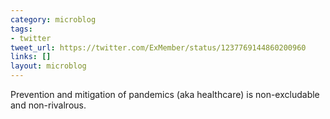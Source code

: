 ```yaml
---
category: microblog
tags:
- twitter
tweet_url: https://twitter.com/ExMember/status/1237769144860200960
links: []
layout: microblog
---
```

Prevention and mitigation of pandemics (aka healthcare) is non-excludable and non-rivalrous.
